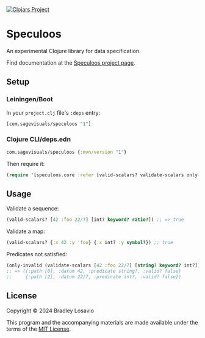 [![Clojars Project](https://img.shields.io/clojars/v/com.sagevisuals/speculoos.svg)](https://clojars.org/com.sagevisuals/speculoos)

# Speculoos

An experimental Clojure library for data specification.

Find documentation at the [Speculoos project page](https://blosavio.github.io/speculoos/home.html).

## Setup

### Leiningen/Boot

In your `project.clj` file's `:deps` entry:

```clojure
[com.sagevisuals/speculoos "1"]
```

### Clojure CLI/deps.edn

```clojure
com.sagevisuals/speculoos {:mvn/version "1"}
```

Then require it:

```clojure
(require '[speculoos.core :refer [valid-scalars? validate-scalars only-invalid]])
```

## Usage

Validate a sequence:

```clojure
(valid-scalars? [42 :foo 22/7] [int? keyword? ratio?]) ;; => true
```

Validate a map:

```clojure
(valid-scalars? {:x 42 :y 'foo} {:x int? :y symbol?}) ;; true
```

Predicates not satisfied:

```clojure
(only-invalid (validate-scalars [42 :foo 22/7] [string? keyword? int?]))
;; => ({:path [0], :datum 42, :predicate string?, :valid? false}
;;     {:path [2], :datum 22/7, :predicate int?, :valid? false})
```

## License

Copyright © 2024 Bradley Losavio

This program and the accompanying materials are made available under the
terms of the [MIT License](https://opensource.org/license/mit).
